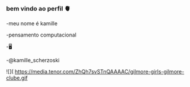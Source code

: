 ###  bem vindo ao perfil 🫀


 -meu nome é kamille 
 
 -pensamento computacional
 
 -🖥️

 -@kamille_scherzoski

![]( https://media.tenor.com/ZhQh7svSTnQAAAAC/gilmore-girls-gilmore-clube.gif
 
